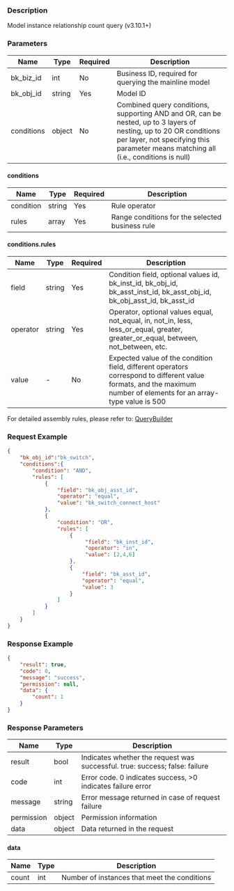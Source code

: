 ### Description

Model instance relationship count query (v3.10.1+)

### Parameters

| Name       | Type   | Required | Description                                                                                                                                                                                               |
|------------|--------|----------|-----------------------------------------------------------------------------------------------------------------------------------------------------------------------------------------------------------|
| bk_biz_id  | int    | No       | Business ID, required for querying the mainline model                                                                                                                                                     |
| bk_obj_id  | string | Yes      | Model ID                                                                                                                                                                                                  |
| conditions | object | No       | Combined query conditions, supporting AND and OR, can be nested, up to 3 layers of nesting, up to 20 OR conditions per layer, not specifying this parameter means matching all (i.e., conditions is null) |

#### conditions

| Name      | Type   | Required | Description                                     |
|-----------|--------|----------|-------------------------------------------------|
| condition | string | Yes      | Rule operator                                   |
| rules     | array  | Yes      | Range conditions for the selected business rule |

#### conditions.rules

| Name     | Type   | Required | Description                                                                                                                                                         |
|----------|--------|----------|---------------------------------------------------------------------------------------------------------------------------------------------------------------------|
| field    | string | Yes      | Condition field, optional values id, bk_inst_id, bk_obj_id, bk_asst_inst_id, bk_asst_obj_id, bk_obj_asst_id, bk_asst_id                                             |
| operator | string | Yes      | Operator, optional values equal, not_equal, in, not_in, less, less_or_equal, greater, greater_or_equal, between, not_between, etc.                                  |
| value    | -      | No       | Expected value of the condition field, different operators correspond to different value formats, and the maximum number of elements for an array-type value is 500 |

For detailed assembly rules, please refer
to: [QueryBuilder](https://github.com/Tencent/bk-cmdb/blob/master/src/common/querybuilder/README.md)

### Request Example

```json
{
    "bk_obj_id":"bk_switch",
    "conditions":{
        "condition": "AND",
        "rules": [
            {
                "field": "bk_obj_asst_id",
                "operator": "equal",
                "value": "bk_switch_connect_host"
            },
            {
                "condition": "OR",
                "rules": [
                    {
                         "field": "bk_inst_id",
                         "operator": "in",
                         "value": [2,4,6]
                    },
                    {
                        "field": "bk_asst_id",
                        "operator": "equal",
                        "value": 3
                    }
                ]
            }
        ]
    }
}
```

### Response Example

```json
{
    "result": true,
    "code": 0,
    "message": "success",
    "permission": null,
    "data": {
        "count": 1
    }
}
```

### Response Parameters

| Name       | Type   | Description                                                                 |
|------------|--------|-----------------------------------------------------------------------------|
| result     | bool   | Indicates whether the request was successful. true: success; false: failure |
| code       | int    | Error code. 0 indicates success, >0 indicates failure error                 |
| message    | string | Error message returned in case of request failure                           |
| permission | object | Permission information                                                      |
| data       | object | Data returned in the request                                                |

#### data

| Name  | Type | Description                                  |
|-------|------|----------------------------------------------|
| count | int  | Number of instances that meet the conditions |
